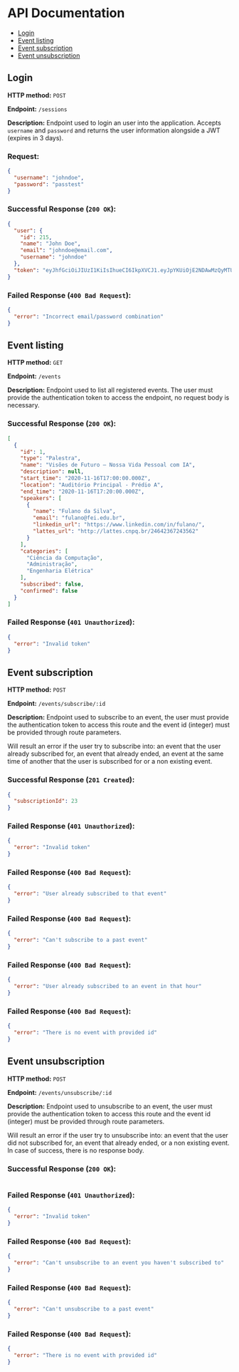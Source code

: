 # API Documentation

- [Login](#login)
- [Event listing](#event-listing)
- [Event subscription](#event-subscription)
- [Event unsubscription](#event-unsubscription)

## Login

**HTTP method:** `POST`

**Endpoint:** `/sessions`

**Description:** Endpoint used to login an user into the application. Accepts `username` and `password` and returns the user information alongside a JWT (expires in 3 days).

### Request:

```json
{
  "username": "johndoe",
  "password": "passtest"
}
```

### Successful Response (`200 OK`):

```json
{
  "user": {
    "id": 215,
    "name": "John Doe",
    "email": "johndoe@email.com",
    "username": "johndoe"
  },
  "token": "eyJhfGciOiJIUzI1KiIsIhueCI6IkpXVCJ1.eyJpYKUiOjE2NDAwMzQyMTUsIxV4cCI6MTYwMDI5MzQxNSwbr2ViIjoiMzUifQ.30_J1xbClnCPUGqpd_LkS-HKqmhuePrIInT30mWqNVA"
}
```

### Failed Response (`400 Bad Request`):

```json
{
  "error": "Incorrect email/password combination"
}
```

## Event listing

**HTTP method:** `GET`

**Endpoint:** `/events`

**Description:** Endpoint used to list all registered events. The user must provide the authentication token to access the endpoint, no request body is necessary.

### Successful Response (`200 OK`):

```json
[
  {
    "id": 1,
    "type": "Palestra",
    "name": "Visões de Futuro – Nossa Vida Pessoal com IA",
    "description": null,
    "start_time": "2020-11-16T17:00:00.000Z",
    "location": "Auditório Principal - Prédio A",
    "end_time": "2020-11-16T17:20:00.000Z",
    "speakers": [
      {
        "name": "Fulano da Silva",
        "email": "fulano@fei.edu.br",
        "linkedin_url": "https://www.linkedin.com/in/fulano/",
        "lattes_url": "http://lattes.cnpq.br/24642367243562"
      }
    ],
    "categories": [
      "Ciência da Computação",
      "Administração",
      "Engenharia Elétrica"
    ],
    "subscribed": false,
    "confirmed": false
  }
]
```

### Failed Response (`401 Unauthorized`):

```json
{
  "error": "Invalid token"
}
```

## Event subscription

**HTTP method:** `POST`

**Endpoint:** `/events/subscribe/:id`

**Description:** Endpoint used to subscribe to an event, the user must provide the authentication token to access this route and the event id (integer) must be provided through route parameters.

Will result an error if the user try to subscribe into: an event that the user already subscribed for, an event that already ended, an event at the same time of another that the user is subscribed for or a non existing event.

### Successful Response (`201 Created`):

```json
{
  "subscriptionId": 23
}
```

### Failed Response (`401 Unauthorized`):

```json
{
  "error": "Invalid token"
}
```

### Failed Response (`400 Bad Request`):

```json
{
  "error": "User already subscribed to that event"
}
```

### Failed Response (`400 Bad Request`):

```json
{
  "error": "Can't subscribe to a past event"
}
```

### Failed Response (`400 Bad Request`):

```json
{
  "error": "User already subscribed to an event in that hour"
}
```

### Failed Response (`400 Bad Request`):

```json
{
  "error": "There is no event with provided id"
}
```

## Event unsubscription

**HTTP method:** `POST`

**Endpoint:** `/events/unsubscribe/:id`

**Description:** Endpoint used to unsubscribe to an event, the user must provide the authentication token to access this route and the event id (integer) must be provided through route parameters.

Will result an error if the user try to unsubscribe into: an event that the user did not subscribed for, an event that already ended, or a non existing event. In case of success, there is no response body.

### Successful Response (`200 OK`):

```json

```

### Failed Response (`401 Unauthorized`):

```json
{
  "error": "Invalid token"
}
```

### Failed Response (`400 Bad Request`):

```json
{
  "error": "Can't unsubscribe to an event you haven't subscribed to"
}
```

### Failed Response (`400 Bad Request`):

```json
{
  "error": "Can't unsubscribe to a past event"
}
```

### Failed Response (`400 Bad Request`):

```json
{
  "error": "There is no event with provided id"
}
```
